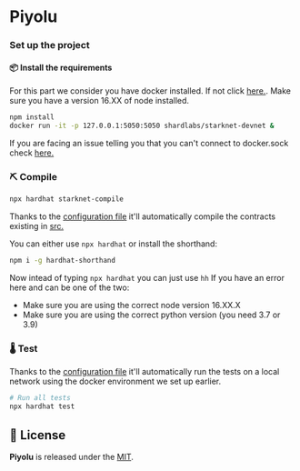 # Piyolu

### Set up the project

#### 📦 Install the requirements

For this part we consider you have docker installed. If not click [here.](https://docs.docker.com/engine/install/).
Make sure you have a version 16.XX of node installed.

```bash
npm install
docker run -it -p 127.0.0.1:5050:5050 shardlabs/starknet-devnet &
```

If you are facing an issue telling you that you can't connect to docker.sock check [here.](https://stackoverflow.com/questions/52364905/after-executing-following-code-of-dockerode-npm-getting-error-connect-eacces-v)

### ⛏️ Compile

```bash
npx hardhat starknet-compile
```

Thanks to the [configuration file](./hardhat.config.js) it'll automatically compile the contracts existing in [src.](./src)

You can either use `npx hardhat` or install the shorthand:

```bash
npm i -g hardhat-shorthand
```

Now intead of typing `npx hardhat` you can just use `hh`
If you have an error here and can be one of the two:

- Make sure you are using the correct node version 16.XX.X
- Make sure you are using the correct python version (you need 3.7 or 3.9)

### 🌡️ Test

Thanks to the [configuration file](./hardhat.config.js) it'll automatically run the tests on a local network using the docker environment we set up earlier.

```bash
# Run all tests
npx hardhat test
```

## 📄 License

**Piyolu** is released under the [MIT](LICENSE).
